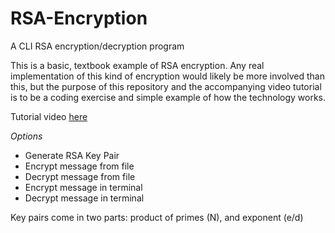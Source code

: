 # RSA-Encryption
A CLI RSA encryption/decryption program

This is a basic, textbook example of RSA encryption. Any real implementation of this kind of encryption would likely be more involved than this, but the purpose of this repository and the accompanying video tutorial is to be a coding exercise and simple example of how the technology works.

Tutorial video [here](https://youtu.be/MMQphbVOTNU?si=-HuyPoS41CajQlPc)

*Options*
- Generate RSA Key Pair
- Encrypt message from file
- Decrypt message from file
- Encrypt message in terminal
- Decrypt message in terminal

Key pairs come in two parts: product of primes (N), and exponent (e/d)
